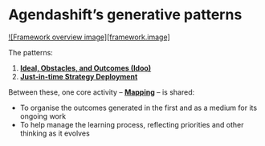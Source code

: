 # Agendashift’s generative patterns

[![Framework overview image][framework.image]][framework]

The patterns:

  1. **[Ideal, Obstacles, and Outcomes (Idoo)][idoo]**
  2. **[Just-in-time Strategy Deployment][jit-strategy]**

Between these, one core activity – **[Mapping][mapping]** – is shared:

  * To organise the outcomes generated in the first and as a medium for its ongoing work
  * To help manage the learning process, reflecting priorities and other thinking as it evolves
 
[framework]: /framework
[idoo]: /framework/patterns/idoo
[jit-strategy]: /framework/patterns/jit-strategy
[mapping]: /framework/core-activities/mapping